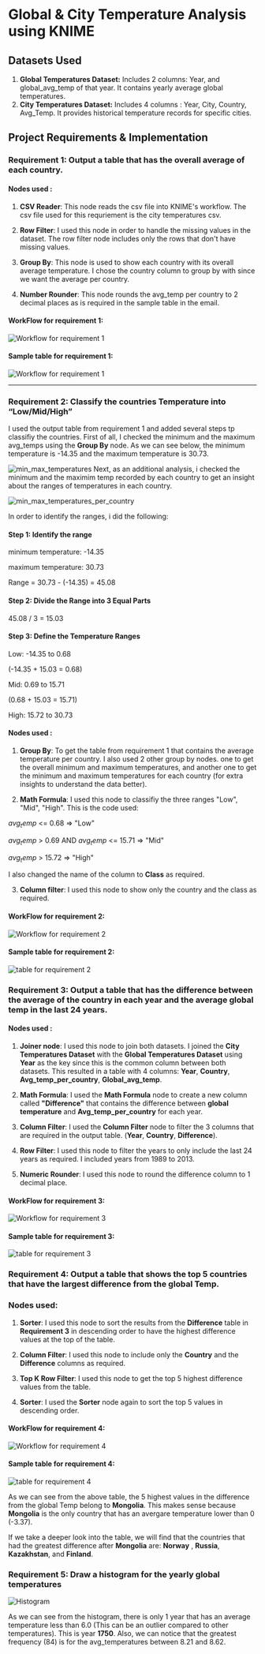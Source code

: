 # Global & City Temperature Analysis using KNIME

## Datasets Used
1. **Global Temperatures Dataset:** Includes 2 columns: Year, and global_avg_temp of that year. It contains yearly average global temperatures.
2. **City Temperatures Dataset:** Includes 4 columns : Year, City, Country, Avg_Temp. It provides historical temperature records for specific cities.

## Project Requirements & Implementation

### Requirement 1: Output a table that has the overall average of each country.
#### Nodes used : 
1. **CSV Reader**: This node reads the csv file into KNIME's workflow. The csv file used for this requriement is the city temperatures csv.


2. **Row Filter**: I used this node in order to handle the missing values in the dataset. The row filter node includes only the rows that don't have missing values.


3. **Group By**: This node is used to show each country with its overall average temperature. I chose the country column to group by with since we want the average per country.


4. **Number Rounder**: This node rounds the avg_temp per country to 2 decimal places as is required in the sample table in the email.

#### WorkFlow for requirement 1:
![Workflow for requirement 1](images/Requirement%201%20workflow.png)



#### Sample table for requirement 1:
![Workflow for requirement 1](images/Requirement%201%20sample%20table.png)



---


### Requirement 2:  Classify the countries Temperature into “Low/Mid/High”


I used the output table from requirement 1 and added several steps tp classifiy the countries.
First of all, I checked the minimum and the maximum avg_temps using the **Group By** node. As we can see below, the minimum temperature is -14.35 and the maximum temperature is 30.73.


![min_max_temperatures](images/min_max_temps.png)
Next, as an additional analysis, i checked the minimum and the maximim temp recorded by each country to get an insight about the ranges of temperatures in each country.


![min_max_temperatures_per_country](images/min_max_per_country.png)

In order to identify the ranges, i did the following: 
#### Step 1: Identify the range
minimum temperature: -14.35


maximum temperature: 30.73


Range = 30.73 - (-14.35) = 45.08

#### Step 2: Divide the Range into 3 Equal Parts
45.08 / 3 = 15.03

#### Step 3: Define the Temperature Ranges


Low: -14.35 to 0.68


(-14.35 + 15.03 = 0.68)


Mid: 0.69 to 15.71


(0.68 + 15.03 = 15.71)


High: 15.72 to 30.73


#### Nodes used :
1. **Group By**: To get the table from requirement 1 that contains the average temperature per country. I also used 2 other group by nodes. one to get the overall minimum and maximum temperatures, and another one to get the minimum and maximum temperatures for each country (for extra insights to understand the data better).


2. **Math Formula**: I used this node to classifiy the three ranges "Low", "Mid", "High". This is the code used:

$avg_temp$ <= 0.68 => "Low"


$avg_temp$ > 0.69 AND $avg_temp$ <= 15.71 => "Mid"


$avg_temp$ > 15.72 => "High"

I also changed the name of the column to **Class** as required.


3. **Column filter**: I used this node to show only the country and the class as required.

#### WorkFlow for requirement 2:
![Workflow for requirement 2](images/Workflow_2.png)


#### Sample table for requirement 2:
![table for requirement 2](images/table_2.png)



### Requirement 3: Output a table that has the difference between the average of the country in each year and the average global temp in the last 24 years.

#### Nodes used :
1. **Joiner node**: I used this node to join both datasets. I joined the **City Temperatures Dataset** with the **Global Temperatures Dataset** using **Year** as the key since this is the common column between both datasets. This resulted in a table with 4 columns: **Year**, **Country**, **Avg_temp_per_country**, **Global_avg_temp**.

2. **Math Formula**: I used the **Math Formula** node to create a new column called **"Difference"** that contains the difference between **global temperature** and **Avg_temp_per_country** for each year.

3. **Column Filter**: I used the **Column Filter** node to filter the 3 columns that are required in the output table. (**Year**, **Country**, **Difference**).

4. **Row Filter**: I used this node to filter the years to only include the last 24 years as required. I included years from 1989 to 2013.

5. **Numeric Rounder**: I used this node to round the difference column to 1 decimal place.

#### WorkFlow for requirement 3:
![Workflow for requirement 3](images/workflow_3.png)


#### Sample table for requirement 3:
![table for requirement 3](images/table_3.png)




### Requirement 4:  Output a table that shows the top 5 countries that have the largest difference from the global Temp.

### Nodes used:

1. **Sorter**: I used this node to sort the results from the **Difference** table in **Requirement 3** in descending order to have the highest difference values at the top of the table.

2. **Column Filter**: I used this node to include only the **Country** and the **Difference** columns as required.

3. **Top K Row Filter**: I used this node to get the top 5 highest difference values from the table.

4. **Sorter**: I used the **Sorter** node again to sort the top 5 values in descending order.


#### WorkFlow for requirement 4:
![Workflow for requirement 4](images/workflow_4.png)


#### Sample table for requirement 4:
![table for requirement 4](images/table_4.png)

As we can see from the above table, the 5 highest values in the difference from the global Temp belong to **Mongolia**. This makes sense because **Mongolia** is the only country that has an avergare temperature lower than 0 (-3.37).



If we take a deeper look into the table, we will find that the countries that had the greatest difference after **Mongolia** are: **Norway** , **Russia**, **Kazakhstan**, and **Finland**.


### Requirement 5: Draw a histogram for the yearly global temperatures
![Histogram](images/Histogram.png)

As we can see from the histogram, there is only 1 year that has an average temperature less than 6.0 (This can be an outlier compared to other temperatures). This is year **1750**. Also, we can notice that the greatest frequency (84) is for the avg_temperatures between 8.21 and 8.62.






